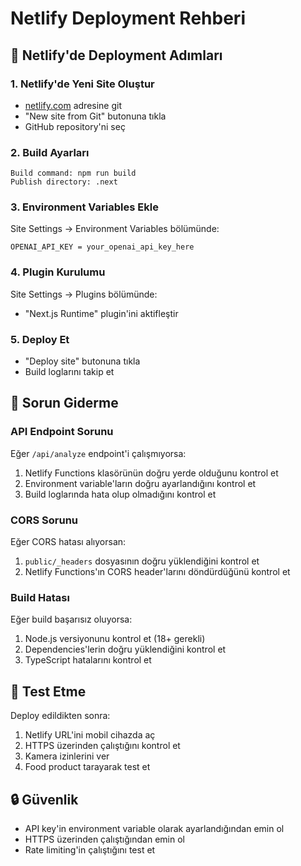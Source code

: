 # Netlify Deployment Rehberi

## 🚀 Netlify'de Deployment Adımları

### 1. Netlify'de Yeni Site Oluştur
- [netlify.com](https://netlify.com) adresine git
- "New site from Git" butonuna tıkla
- GitHub repository'ni seç

### 2. Build Ayarları
```
Build command: npm run build
Publish directory: .next
```

### 3. Environment Variables Ekle
Site Settings → Environment Variables bölümünde:
```
OPENAI_API_KEY = your_openai_api_key_here
```

### 4. Plugin Kurulumu
Site Settings → Plugins bölümünde:
- "Next.js Runtime" plugin'ini aktifleştir

### 5. Deploy Et
- "Deploy site" butonuna tıkla
- Build loglarını takip et

## 🔧 Sorun Giderme

### API Endpoint Sorunu
Eğer `/api/analyze` endpoint'i çalışmıyorsa:
1. Netlify Functions klasörünün doğru yerde olduğunu kontrol et
2. Environment variable'ların doğru ayarlandığını kontrol et
3. Build loglarında hata olup olmadığını kontrol et

### CORS Sorunu
Eğer CORS hatası alıyorsan:
1. `public/_headers` dosyasının doğru yüklendiğini kontrol et
2. Netlify Functions'ın CORS header'larını döndürdüğünü kontrol et

### Build Hatası
Eğer build başarısız oluyorsa:
1. Node.js versiyonunu kontrol et (18+ gerekli)
2. Dependencies'lerin doğru yüklendiğini kontrol et
3. TypeScript hatalarını kontrol et

## 📱 Test Etme
Deploy edildikten sonra:
1. Netlify URL'ini mobil cihazda aç
2. HTTPS üzerinden çalıştığını kontrol et
3. Kamera izinlerini ver
4. Food product tarayarak test et

## 🔒 Güvenlik
- API key'in environment variable olarak ayarlandığından emin ol
- HTTPS üzerinden çalıştığından emin ol
- Rate limiting'in çalıştığını test et
